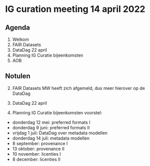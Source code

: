# IG curation meeting 14 april 2022

## Agenda
  1. Welkom
  2. FAIR Datasets
  3. DataDag 22 april
  4. Planning IG Curatie bijeenkomsten
  5. AOB


## Notulen
  2. FAIR Datasets
   MW heeft zich afgemeld, dus meer hierover op de DataDag

  3. DataDag 22 april


  4. Planning IG Curatie bijeenkomsten voorstel:
  - donderdag 12 mei: preferred formats I
  - donderdag 9 juni: preferred formats II
  - vrijdag 1 juli: DataDag over metadata modellen
  - donderdag 14 juli: metadata modellen
  - 8 september: provenance I
  - 13 oktober: provenance II
  - 10 november: licenties I
  - 8 december: licenties II
  
  
  
